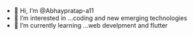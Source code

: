 - 👋 Hi, I’m @Abhaypratap-a11
- 👀 I’m interested in ...coding and new emerging technologies
- 🌱 I’m currently learning ...web develpment and flutter


<!---
Abhaypratap-a11/Abhaypratap-a11 is a ✨ special ✨ repository because its `README.md` (this file) appears on your GitHub profile.
You can click the Preview link to take a look at your changes.
--->
